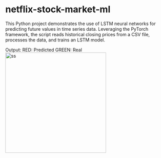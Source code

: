 # netflix-stock-market-ml
This Python project demonstrates the use of LSTM neural networks for predicting future values in time series data. Leveraging the PyTorch framework, the script reads historical closing prices from a CSV file, processes the data, and trains an LSTM model.


Output:
RED: Predicted
GREEN: Real
<img width="314" alt="ss" src="https://github.com/Kshitijasharma/netflix-stock-market-ml/assets/108922810/04da3cfa-0552-47ef-9efe-e88f1b504f64">
